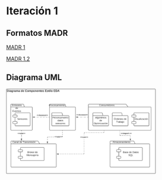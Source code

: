 # Iteración 1

## Formatos MADR

[MADR 1](MADR_1.md)


[MADR 1.2](MADR_1_2.md)

## Diagrama UML
<img src="Diagrama_UML.png" width="80%" height="80%" />
